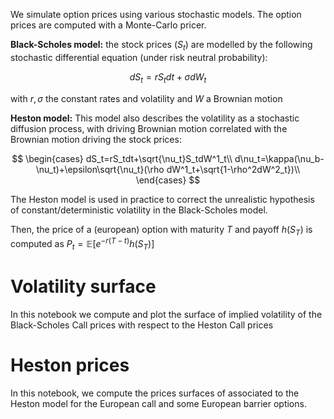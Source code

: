 We simulate option prices using various stochastic models. The option prices are computed with a Monte-Carlo pricer. 

**Black-Scholes model:** the stock prices $(S_t)$ are modelled by the following stochastic differential equation (under risk neutral probability):
```math
dS_t= rS_tdt+\sigma dW_t
```
with $r,\sigma$ the constant rates and volatility and $W$ a Brownian motion

**Heston model:** This model also describes the volatility as a stochastic diffusion process, with driving Brownian motion correlated with the Brownian motion driving the stock prices:
```math
    \begin{cases}
      dS_t=rS_tdt+\sqrt{\nu_t}S_tdW^1_t\\
      d\nu_t=\kappa(\nu_b-\nu_t)+\epsilon\sqrt{\nu_t}(\rho dW^1_t+\sqrt{1-\rho^2dW^2_t})\\
    \end{cases}       
```

The Heston model is used in practice to correct the unrealistic hypothesis of constant/deterministic volatility in the Black-Scholes model.

Then, the price of a (european) option with maturity $T$ and payoff $h(S_T)$ is computed as $P_t=\mathbb{E}[e^{-r(T-t)}h(S_T)]$

# Volatility surface

In this notebook we compute and plot the surface of implied volatility of the Black-Scholes Call prices with respect to the Heston Call prices

# Heston prices

In this notebook, we compute the prices surfaces of associated to the Heston model for the European call and some European barrier options. 
